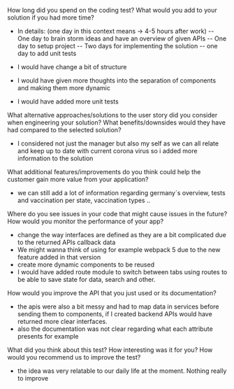 How long did you spend on the coding test? What would you add to your solution if you had more time?

- In details: (one day in this context means -> 4-5 hours after work)
  -- One day to brain storm ideas and have an overview of given APIs
  -- One day to setup project
  -- Two days for implementing the solution
  -- one day to add unit tests

- I would have change a bit of structure
- I would have given more thoughts into the separation of components and making them more dynamic
- I would have added more unit tests

What alternative approaches/solutions to the user story did you consider when engineering your solution? What benefits/downsides would they have had compared to the selected solution?

- I considered not just the manager but also my self as we can all relate and keep up to date with current corona virus so i added more information to the solution

What additional features/improvements do you think could help the customer gain more value from your application?

- we can still add a lot of information regarding germany`s overview, tests and vaccination per state, vaccination types ..

Where do you see issues in your code that might cause issues in the future? How would you monitor the performance of your app?

- change the way interfaces are defined as they are a bit complicated due to the returned APIs callback data
- We might wanna think of using for example webpack 5 due to the new feature added in that version
- create more dynamic components to be reused
- I would have added route module to switch between tabs using routes to be able to save state for data, search and other.

How would you improve the API that you just used or its documentation?

- the apis were also a bit messy and had to map data in services before sending them to components, if I created backend APIs would have returned more clear interfaces.
- also the documentation was not clear regarding what each attribute presents for example

What did you think about this test? How interesting was it for you? How would you recommend us to improve the test?

- the idea was very relatable to our daily life at the moment. Nothing really to improve
